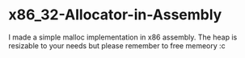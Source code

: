 # x86_32-Allocator-in-Assembly
I made a simple malloc implementation in x86 assembly. The heap is resizable to your needs but please remember to free memeory :c
